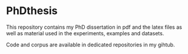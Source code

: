 # PhDthesis
This repository contains my PhD dissertation in pdf and the latex files as well as material used in the experiments, examples and datasets.

Code and corpus are available in dedicated repositories in my gihtub.
